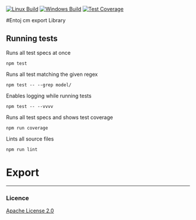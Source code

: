 
[![Linux Build][travis-image]][travis-url]
[![Windows Build][appveyor-image]][appveyor-url]
[![Test Coverage][coveralls-image]][coveralls-url]

#Entoj cm export Library


## Running tests

Runs all test specs at once
```
npm test
```

Runs all test matching the given regex
```
npm test -- --grep model/
```

Enables logging while running tests
```
npm test -- --vvvv
```

Runs all test specs and shows test coverage
```
npm run coverage
```

Lints all source files
```
npm run lint
```

# Export



---

### Licence
[Apache License 2.0](LICENCE)

[travis-image]: https://img.shields.io/travis/entoj/entoj-export-cm/master.svg?label=linux
[travis-url]: https://travis-ci.org/entoj/entoj-export-cm
[appveyor-image]: https://img.shields.io/appveyor/ci/ChristianAuth/entoj-export-cm/master.svg?label=windows
[appveyor-url]: https://ci.appveyor.com/project/ChristianAuth/entoj-export-cm
[coveralls-image]: https://img.shields.io/coveralls/entoj/entoj-export-cm/master.svg
[coveralls-url]: https://coveralls.io/r/entoj/entoj-export-cm?branch=master
